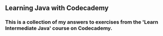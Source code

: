 ## Learning Java with Codecademy
### This is a collection of my answers to exercises from the 'Learn Intermediate Java' course on Codecademy.
